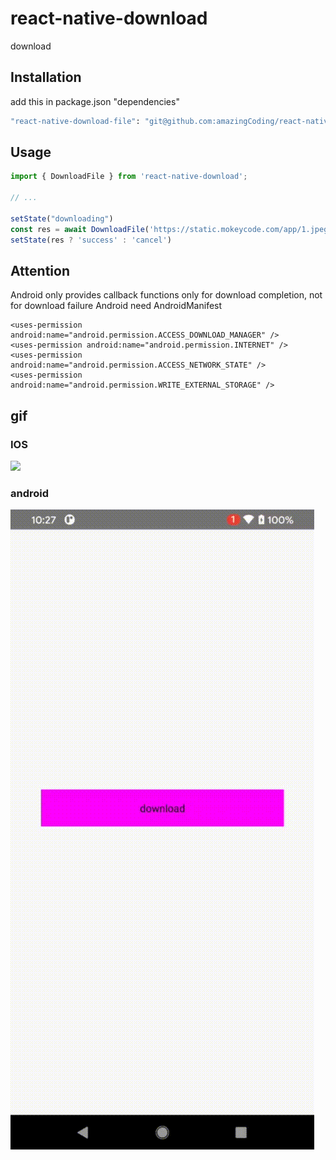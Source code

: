 # react-native-download

download

## Installation
add this in package.json "dependencies"

```sh
"react-native-download-file": "git@github.com:amazingCoding/react-native-download.git#[git-hash]",
```

## Usage

```js
import { DownloadFile } from 'react-native-download';

// ...

setState("downloading")
const res = await DownloadFile('https://static.mokeycode.com/app/1.jpeg', '1.jpeg')
setState(res ? 'success' : 'cancel')

```

## Attention
Android only provides callback functions only for download completion, not for download failure
Android need AndroidManifest
```
<uses-permission android:name="android.permission.ACCESS_DOWNLOAD_MANAGER" />
<uses-permission android:name="android.permission.INTERNET" />
<uses-permission android:name="android.permission.ACCESS_NETWORK_STATE" />
<uses-permission android:name="android.permission.WRITE_EXTERNAL_STORAGE" />
```

## gif
### IOS
![](./ios.gif)

### android

![](./android.gif)

